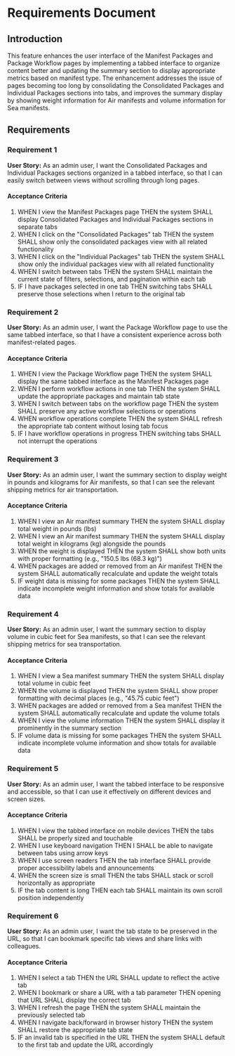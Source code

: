 # Requirements Document

## Introduction

This feature enhances the user interface of the Manifest Packages and Package Workflow pages by implementing a tabbed interface to organize content better and updating the summary section to display appropriate metrics based on manifest type. The enhancement addresses the issue of pages becoming too long by consolidating the Consolidated Packages and Individual Packages sections into tabs, and improves the summary display by showing weight information for Air manifests and volume information for Sea manifests.

## Requirements

### Requirement 1

**User Story:** As an admin user, I want the Consolidated Packages and Individual Packages sections organized in a tabbed interface, so that I can easily switch between views without scrolling through long pages.

#### Acceptance Criteria

1. WHEN I view the Manifest Packages page THEN the system SHALL display Consolidated Packages and Individual Packages sections in separate tabs
2. WHEN I click on the "Consolidated Packages" tab THEN the system SHALL show only the consolidated packages view with all related functionality
3. WHEN I click on the "Individual Packages" tab THEN the system SHALL show only the individual packages view with all related functionality
4. WHEN I switch between tabs THEN the system SHALL maintain the current state of filters, selections, and pagination within each tab
5. IF I have packages selected in one tab THEN switching tabs SHALL preserve those selections when I return to the original tab

### Requirement 2

**User Story:** As an admin user, I want the Package Workflow page to use the same tabbed interface, so that I have a consistent experience across both manifest-related pages.

#### Acceptance Criteria

1. WHEN I view the Package Workflow page THEN the system SHALL display the same tabbed interface as the Manifest Packages page
2. WHEN I perform workflow actions in one tab THEN the system SHALL update the appropriate packages and maintain tab state
3. WHEN I switch between tabs on the workflow page THEN the system SHALL preserve any active workflow selections or operations
4. WHEN workflow operations complete THEN the system SHALL refresh the appropriate tab content without losing tab focus
5. IF I have workflow operations in progress THEN switching tabs SHALL not interrupt the operations

### Requirement 3

**User Story:** As an admin user, I want the summary section to display weight in pounds and kilograms for Air manifests, so that I can see the relevant shipping metrics for air transportation.

#### Acceptance Criteria

1. WHEN I view an Air manifest summary THEN the system SHALL display total weight in pounds (lbs)
2. WHEN I view an Air manifest summary THEN the system SHALL display total weight in kilograms (kg) alongside the pounds
3. WHEN the weight is displayed THEN the system SHALL show both units with proper formatting (e.g., "150.5 lbs (68.3 kg)")
4. WHEN packages are added or removed from an Air manifest THEN the system SHALL automatically recalculate and update the weight totals
5. IF weight data is missing for some packages THEN the system SHALL indicate incomplete weight information and show totals for available data

### Requirement 4

**User Story:** As an admin user, I want the summary section to display volume in cubic feet for Sea manifests, so that I can see the relevant shipping metrics for sea transportation.

#### Acceptance Criteria

1. WHEN I view a Sea manifest summary THEN the system SHALL display total volume in cubic feet
2. WHEN the volume is displayed THEN the system SHALL show proper formatting with decimal places (e.g., "45.75 cubic feet")
3. WHEN packages are added or removed from a Sea manifest THEN the system SHALL automatically recalculate and update the volume totals
4. WHEN I view the volume information THEN the system SHALL display it prominently in the summary section
5. IF volume data is missing for some packages THEN the system SHALL indicate incomplete volume information and show totals for available data

### Requirement 5

**User Story:** As an admin user, I want the tabbed interface to be responsive and accessible, so that I can use it effectively on different devices and screen sizes.

#### Acceptance Criteria

1. WHEN I view the tabbed interface on mobile devices THEN the tabs SHALL be properly sized and touchable
2. WHEN I use keyboard navigation THEN I SHALL be able to navigate between tabs using arrow keys
3. WHEN I use screen readers THEN the tab interface SHALL provide proper accessibility labels and announcements
4. WHEN the screen size is small THEN the tabs SHALL stack or scroll horizontally as appropriate
5. IF the tab content is long THEN each tab SHALL maintain its own scroll position independently

### Requirement 6

**User Story:** As an admin user, I want the tab state to be preserved in the URL, so that I can bookmark specific tab views and share links with colleagues.

#### Acceptance Criteria

1. WHEN I select a tab THEN the URL SHALL update to reflect the active tab
2. WHEN I bookmark or share a URL with a tab parameter THEN opening that URL SHALL display the correct tab
3. WHEN I refresh the page THEN the system SHALL maintain the previously selected tab
4. WHEN I navigate back/forward in browser history THEN the system SHALL restore the appropriate tab state
5. IF an invalid tab is specified in the URL THEN the system SHALL default to the first tab and update the URL accordingly